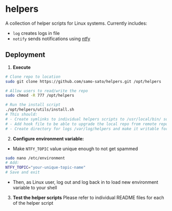 # helpers
A collection of helper scripts for Linux systems.
Currently includes:
* `log` creates logs in file
* `notify` sends notifications using [ntfy](https://ntfy.sh/)

## Deployment

1. **Execute**

```bash
# Clone repo to location
sudo git clone https://github.com/samo-sato/helpers.git /opt/helpers

# Allow users to read/write the repo
sudo chmod -R 777 /opt/helpers

# Run the install script
./opt/helpers/utils/install.sh
# This should:
# - Create symlinks to individual helpers scripts to /usr/local/bin/ so the scripts could be run by typing just a script name in the terminal
# - Add hook file to be able to upgrade the local repo from remote repo with regullar OS upgrades
# - Create directory for logs /var/log/helpers and make it writable for users
```

2. **Configure environment variable:**
- Make `NTFY_TOPIC` value unique enough to not get spammed
```bash
sudo nano /etc/environment
# Add:
NTFY_TOPIC="your-unique-topic-name"
# Save and exit
```
- Then, as Linux user, log out and log back in to load new environment variable to your shell

3. **Test the helper scripts**
Please refer to individual README files for each of the helper script
